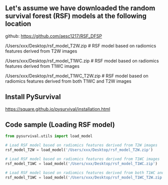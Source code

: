 ## Let's assume we have downloaded the random survival forest (RSF) models at the following location 

github: https://github.com/aesc1217/RSF_DFSP

/Users/xxx/Desktop/rsf_model_T2W.zip  # RSF model based on radiomics features derived from T2W images

/Users/xxx/Desktop/rsf_model_T1WC.zip # RSF model based on radiomics features derived from T1WC images

/Users/xxx/Desktop/rsf_model_T1WC_T2W.zip # RSF model based on radiomics features derived from both T1WC and T2W images

## Install PySurvival 

https://square.github.io/pysurvival/installation.html

## Code sample (Loading RSF model)


```python
from pysurvival.utils import load_model

# Load RSF model based on radiomics features derived from T2W images
rsf_model_T2W = load_model('/Users/xxx/Desktop/rsf_model_T2W.zip')

# Load RSF model based on radiomics features derived from T1WC images
rsf_model_T1WC = load_model('/Users/xxx/Desktop/rsf_model_T1WC.zip')

# Load RSF model based on radiomics features derived from both T1WC and T2W images
rsf_model_T1WC = load_model('/Users/xxx/Desktop/rsf_model_T1WC_T2W.zip')

```

